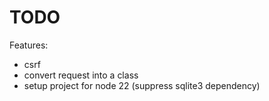 # TODO

Features:
- csrf
- convert request into a class
- setup project for node 22 (suppress sqlite3 dependency)
